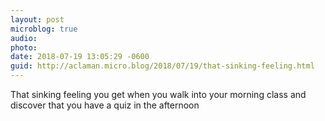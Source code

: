 ```yaml
---
layout: post
microblog: true
audio: 
photo: 
date: 2018-07-19 13:05:29 -0600
guid: http://aclaman.micro.blog/2018/07/19/that-sinking-feeling.html
---
```

That sinking feeling you get when you walk into your morning class and discover that you have a quiz in the afternoon
